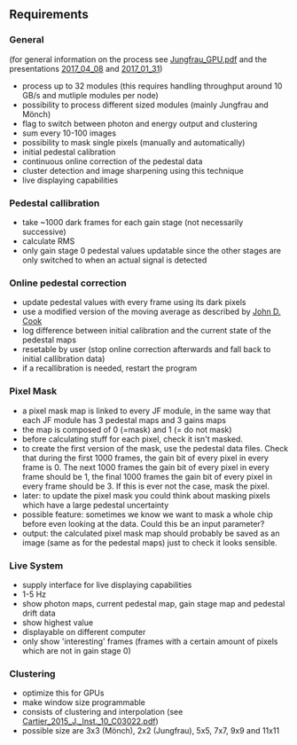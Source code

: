 ## Requirements

### General

(for general information on the process see [Jungfrau_GPU.pdf](https://github.com/ComputationalRadiationPhysics/jungfrau-photoncounter/blob/master/doc/Jungfrau_GPU.pdf) and the presentations [2017_04_08](https://github.com/ComputationalRadiationPhysics/jungfrau-photoncounter/blob/master/doc/presentation_2017_04_08/psi_presentation.pdf) and [2017_01_31](https://github.com/ComputationalRadiationPhysics/jungfrau-photoncounter/blob/master/doc/presentation_2017_01_31/jungfrau-photoncounter_eng.pdf))

- process up to 32 modules (this requires handling throughput around 10 GB/s and mutliple modules per node)
- possibility to process different sized modules (mainly Jungfrau and Mönch)
- flag to switch between photon and energy output and clustering
- sum every 10-100 images
- possibility to mask single pixels (manually and automatically)
- initial pedestal calibration
- continuous online correction of the pedestal data
- cluster detection and image sharpening using this technique
- live displaying capabilities

### Pedestal callibration

- take ~1000 dark frames for each gain stage (not necessarily successive)
- calculate RMS
- only gain stage 0 pedestal values updatable since the other stages are only switched to when an actual signal is detected

### Online pedestal correction

- update pedestal values with every frame using its dark pixels
- use a modified version of the moving average as described by [John D. Cook](https://www.johndcook.com/blog/standard_deviation/)
- log difference between initial calibration and the current state of the pedestal maps
- resetable by user (stop online correction afterwards and fall back to initial callibration data)
- if a recallibration is needed, restart the program

### Pixel Mask

- a pixel mask map is linked to every JF module, in the same way that each JF module has 3 pedestal maps and 3 gains maps
- the map is composed of 0 (=mask) and 1 (= do not mask)
- before calculating stuff for each pixel, check it isn't masked.
- to create the first version of the mask, use the pedestal data files. Check that during the first 1000 frames, the gain bit of every pixel in every frame is 0. The next 1000 frames the gain bit of every pixel in every frame should be 1, the final 1000 frames the gain bit of every pixel in every frame should be 3. If this is ever not the case, mask the pixel.
- later: to update the pixel mask you could think about masking pixels which have a large pedestal uncertainty
- possible feature: sometimes we know we want to mask a whole chip before even looking at the data. Could this be an input parameter?
- output: the calculated pixel mask map should probably be saved as an image (same as for the pedestal maps) just to check it looks sensible.

### Live System

- supply interface for live displaying capabilities
- 1-5 Hz
- show photon maps, current pedestal map, gain stage map and pedestal drift data
- show highest value
- displayable on different computer
- only show 'interesting' frames (frames with a certain amount of pixels which are not in gain stage 0)

### Clustering

- optimize this for GPUs
- make window size programmable
- consists of clustering and interpolation (see [Cartier_2015_J._Inst._10_C03022.pdf](https://github.com/ComputationalRadiationPhysics/jungfrau-photoncounter/files/1521193/Cartier_2015_J._Inst._10_C03022.pdf))
- possible size are 3x3 (Mönch), 2x2 (Jungfrau), 5x5, 7x7, 9x9 and 11x11
